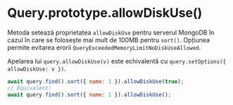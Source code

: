 # Query.prototype.allowDiskUse()

Metoda setează proprietatea `allowDiskUse` pentru serverul MongoDB în cazul în care se folosește mai mult de 100MB pentru `sort()`. Opțiunea permite evitarea erorii `QueryExceededMemoryLimitNoDiskUseAllowed`.

Apelarea lui `query.allowDiskUse(v)` este echivalentă cu `query.setOptions({ allowDiskUse: v })`.

```javascript
await query.find().sort({ name: 1 }).allowDiskUse(true);
// Equivalent:
await query.find().sort({ name: 1 }).allowDiskUse();
```
